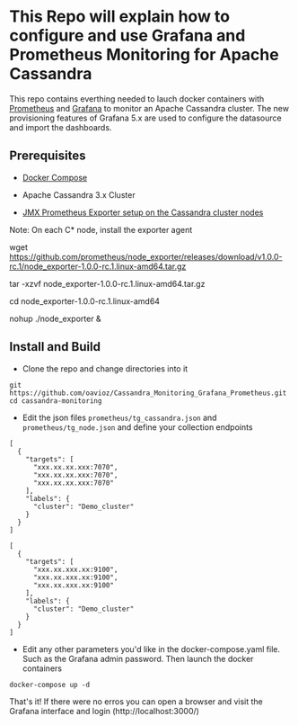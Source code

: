 # This Repo will explain how to configure and use Grafana and Prometheus Monitoring for Apache Cassandra
This repo contains everthing needed to lauch docker containers with [Prometheus](https://prometheus.io/) and [Grafana](https:/grafana.com/) to monitor an Apache Cassandra cluster.
The new provisioning features of Grafana 5.x are used to configure the datasource and import the dashboards.

## Prerequisites
* [Docker Compose](https://docs.docker.com/compose/install/#install-compose)
* Apache Cassandra 3.x Cluster



* [JMX Prometheus Exporter setup on the Cassandra cluster nodes](https://www.robustperception.io/monitoring-cassandra-with-prometheus/)

Note: On each C* node,  install the exporter agent

wget https://github.com/prometheus/node_exporter/releases/download/v1.0.0-rc.1/node_exporter-1.0.0-rc.1.linux-amd64.tar.gz

tar -xzvf node_exporter-1.0.0-rc.1.linux-amd64.tar.gz

cd node_exporter-1.0.0-rc.1.linux-amd64

nohup ./node_exporter &


## Install and Build
* Clone the repo and change directories into it
```
git https://github.com/oavioz/Cassandra_Monitoring_Grafana_Prometheus.git
cd cassandra-monitoring

```
* Edit the json files `prometheus/tg_cassandra.json` and `prometheus/tg_node.json` and define your collection endpoints
```
[
  {
    "targets": [ 
      "xxx.xx.xx.xxx:7070", 
      "xxx.xx.xx.xxx:7070", 
      "xxx.xx.xx.xxx:7070"
    ],
    "labels": {
      "cluster": "Demo_cluster"
    }
  }
]
```
```
[
  {
    "targets": [ 
      "xxx.xx.xxx.xx:9100", 
      "xxx.xx.xxx.xx:9100", 
      "xxx.xx.xxx.xx:9100"
    ],
    "labels": {
      "cluster": "Demo_cluster"
    }
  }
]
```
* Edit any other parameters you'd like in the docker-compose.yaml file. Such as the Grafana admin password. Then launch the docker containers
```
docker-compose up -d
```
That's it! If there were no erros you can open a browser and visit the Grafana interface and login (http://localhost:3000/)
